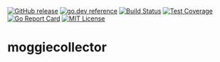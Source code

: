 
[![GitHub release](http://img.shields.io/github/release/howood/moggiecollector.svg?style=flat-square)][release]
[![go.dev reference](https://img.shields.io/badge/go.dev-reference-007d9c?logo=go&logoColor=white&style=flat-square)](https://pkg.go.dev/github.com/howood/moggiecollector)
[![Build Status](https://github.com/howood/moggiecollector/actions/workflows/test.yml/badge.svg?branch=master)][actions]
[![Test Coverage](https://api.codeclimate.com/v1/badges/00e0b66cf675d519a2a8/test_coverage)](https://codeclimate.com/github/howood/moggiecollector/test_coverage)
[![Go Report Card](https://goreportcard.com/badge/github.com/howood/moggiecollector)](https://goreportcard.com/report/github.com/howood/moggiecollector)
[![MIT License](http://img.shields.io/badge/license-MIT-blue.svg?style=flat-square)][license]

[release]: https://github.com/howood/moggiecollector/releases
[actions]: https://github.com/howood/moggiecollector/actions
[license]: https://github.com/howood/moggiecollector/blob/master/LICENSE

# moggiecollector
